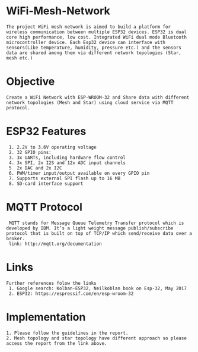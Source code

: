 # WiFi-Mesh-Network

    The project WiFi mesh network is aimed to build a platform for wireless communication between multiple ESP32 devices. ESP32 is dual core high performance, low cost. Integrated WiFi dual mode Bluetooth microcontroller device. Each Esp32 device can interface with sensors(Like temperature, humidity, pressure etc.) and the sensors data are shared among them via different network topologies (Star, mesh etc.)
    
# Objective

    Create a WiFi Network with ESP-WROOM-32 and Share data with different network topologies (Mesh and Star) using cloud service via MQTT protocol.
    
# ESP32 Features

     1. 2.2V to 3.6V operating voltage
     2. 32 GPIO pins:
     3. 3x UARTs, including hardware flow control
     4. 3x SPI, 2x I2S and 12x ADC input channels 
     5  2x DAC and 2x I2C
     6. PWM/timer input/output available on every GPIO pin 
     7. Supports external SPI flash up to 16 MB 
     8. SD-card interface support
 
 # MQTT Protocol
 
     MQTT stands for Message Queue Telemetry Transfer protocol which is developed by IBM. It’s a light weight message publish/subscribe protocol that is built on top of TCP/IP which send/receive data over a broker.
     link: http://mqtt.org/documentation
     
 # Links
 
    Further references folow the links
     1. Google search: Kolban-ESP32, Neilkoblan book on Esp-32, May 2017
     2. ESP32: https://espressif.com/en/esp-wroom-32
     
     
 # Implementation
    1. Please follow the guidelines in the report.
    2. Mesh topology and star topology have different approach so please access the report from the link above.

